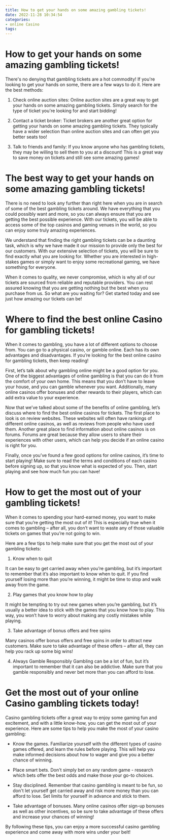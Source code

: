 ```yaml
---
title: How to get your hands on some amazing gambling tickets!
date: 2022-11-28 10:34:54
categories:
- online Casino
tags:
---
```



#  How to get your hands on some amazing gambling tickets!

There's no denying that gambling tickets are a hot commodity! If you're looking to get your hands on some, there are a few ways to do it. Here are the best methods:

1. Check online auction sites: Online auction sites are a great way to get your hands on some amazing gambling tickets. Simply search for the type of ticket you're looking for and start bidding!

2. Contact a ticket broker: Ticket brokers are another great option for getting your hands on some amazing gambling tickets. They typically have a wider selection than online auction sites and can often get you better seats too!

3. Talk to friends and family: If you know anyone who has gambling tickets, they may be willing to sell them to you at a discount! This is a great way to save money on tickets and still see some amazing games!

#  The best way to get your hands on some amazing gambling tickets!

There is no need to look any further than right here when you are in search of some of the best gambling tickets around. We have everything that you could possibly want and more, so you can always ensure that you are getting the best possible experience. With our tickets, you will be able to access some of the top casinos and gaming venues in the world, so you can enjoy some truly amazing experiences.

We understand that finding the right gambling tickets can be a daunting task, which is why we have made it our mission to provide only the best for our customers. With our extensive selection of tickets, you will be sure to find exactly what you are looking for. Whether you are interested in high-stakes games or simply want to enjoy some recreational gaming, we have something for everyone.

When it comes to quality, we never compromise, which is why all of our tickets are sourced from reliable and reputable providers. You can rest assured knowing that you are getting nothing but the best when you purchase from us. So what are you waiting for? Get started today and see just how amazing our tickets can be!

#  Where to find the best online Casino for gambling tickets!

When it comes to gambling, you have a lot of different options to choose from. You can go to a physical casino, or gamble online. Each has its own advantages and disadvantages. If you’re looking for the best online casino for gambling tickets, then keep reading!

First, let’s talk about why gambling online might be a good option for you. One of the biggest advantages of online gambling is that you can do it from the comfort of your own home. This means that you don’t have to leave your house, and you can gamble whenever you want. Additionally, many online casinos offer bonuses and other rewards to their players, which can add extra value to your experience.

Now that we’ve talked about some of the benefits of online gambling, let’s discuss where to find the best online casinos for tickets. The first place to look is on review websites. These websites will often have rankings of different online casinos, as well as reviews from people who have used them. Another great place to find information about online casinos is on forums. Forums are great because they allow users to share their experiences with other users, which can help you decide if an online casino is right for you.

Finally, once you’ve found a few good options for online casinos, it’s time to start playing! Make sure to read the terms and conditions of each casino before signing up, so that you know what is expected of you. Then, start playing and see how much fun you can have!

#  How to get the most out of your gambling tickets!

When it comes to spending your hard-earned money, you want to make sure that you’re getting the most out of it! This is especially true when it comes to gambling – after all, you don’t want to waste any of those valuable tickets on games that you’re not going to win.

Here are a few tips to help make sure that you get the most out of your gambling tickets:

1. Know when to quit

It can be easy to get carried away when you’re gambling, but it’s important to remember that it’s also important to know when to quit. If you find yourself losing more than you’re winning, it might be time to stop and walk away from the game.

2. Play games that you know how to play

It might be tempting to try out new games when you’re gambling, but it’s usually a better idea to stick with the games that you know how to play. This way, you won’t have to worry about making any costly mistakes while playing.

3. Take advantage of bonus offers and free spins

Many casinos offer bonus offers and free spins in order to attract new customers. Make sure to take advantage of these offers – after all, they can help you rack up some big wins!

4. Always Gamble Responsibly Gambling can be a lot of fun, but it’s important to remember that it can also be addictive. Make sure that you gamble responsibly and never bet more than you can afford to lose.

#  Get the most out of your online Casino gambling tickets today!

Casino gambling tickets offer a great way to enjoy some gaming fun and excitement, and with a little know-how, you can get the most out of your experience. Here are some tips to help you make the most of your casino gambling:

* Know the games. Familiarize yourself with the different types of casino games offered, and learn the rules before playing. This will help you make informed decisions about how to wager and give you a better chance of winning.

* Place smart bets. Don't simply bet on any random game - research which bets offer the best odds and make those your go-to choices.

* Stay disciplined. Remember that casino gambling is meant to be fun, so don't let yourself get carried away and risk more money than you can afford to lose. Set limits for yourself in advance and stick to them.

* Take advantage of bonuses. Many online casinos offer sign-up bonuses as well as other incentives, so be sure to take advantage of these offers and increase your chances of winning!

By following these tips, you can enjoy a more successful casino gambling experience and come away with more wins under your belt!